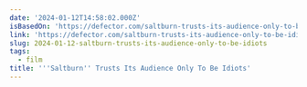 ```yaml
---
date: '2024-01-12T14:58:02.000Z'
isBasedOn: 'https://defector.com/saltburn-trusts-its-audience-only-to-be-idiots'
link: 'https://defector.com/saltburn-trusts-its-audience-only-to-be-idiots'
slug: 2024-01-12-saltburn-trusts-its-audience-only-to-be-idiots
tags:
  - film
title: '''Saltburn'' Trusts Its Audience Only To Be Idiots'
---
```


